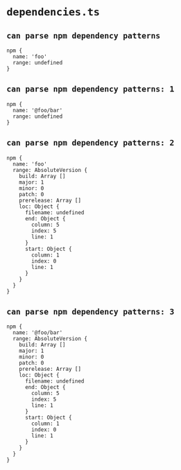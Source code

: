 # `dependencies.ts`

## `can parse npm dependency patterns`

```
npm {
  name: 'foo'
  range: undefined
}
```

## `can parse npm dependency patterns: 1`

```
npm {
  name: '@foo/bar'
  range: undefined
}
```

## `can parse npm dependency patterns: 2`

```
npm {
  name: 'foo'
  range: AbsoluteVersion {
    build: Array []
    major: 1
    minor: 0
    patch: 0
    prerelease: Array []
    loc: Object {
      filename: undefined
      end: Object {
        column: 5
        index: 5
        line: 1
      }
      start: Object {
        column: 1
        index: 0
        line: 1
      }
    }
  }
}
```

## `can parse npm dependency patterns: 3`

```
npm {
  name: '@foo/bar'
  range: AbsoluteVersion {
    build: Array []
    major: 1
    minor: 0
    patch: 0
    prerelease: Array []
    loc: Object {
      filename: undefined
      end: Object {
        column: 5
        index: 5
        line: 1
      }
      start: Object {
        column: 1
        index: 0
        line: 1
      }
    }
  }
}
```
